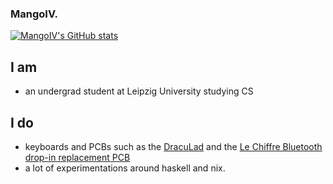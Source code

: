 ### MangoIV. 

[![MangoIV's GitHub stats](https://github-readme-stats.vercel.app/api?username=MangoIV&show_icons=true&theme=dracula)](https://github.com/anuraghazra/github-readme-stats)

## I am
- an undergrad student at Leipzig University studying CS

## I do 
- keyboards and PCBs such as the [DracuLad](https://github.com/MangoIV/dracuLad) and the 
[Le Chiffre Bluetooth drop-in replacement PCB](https://github.com/MangoIV/le_chiff_ble)
- a lot of experimentations around haskell and nix. 

